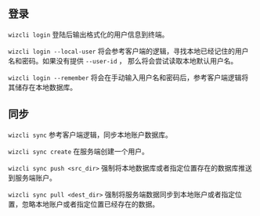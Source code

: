 ## 登录

`wizcli login` 登陆后输出格式化的用户信息到终端。

`wizcli login --local-user` 将会参考客户端的逻辑，寻找本地已经记住的用户名和密码。如果没有提供 `--user-id` ， 那么将会尝试读取本地默认用户名。

`wizcli login --remember` 将会在手动输入用户名和密码后，参考客户端逻辑将其储存在本地数据库。

## 同步

`wizcli sync` 参考客户端逻辑，同步本地账户数据库。

`wizcli sync create` 在服务端创建一个用户。

`wizcli sync push <src_dir>` 强制将本地数据库或者指定位置存在的数据库推送到服务端账户。

`wizcli sync pull <dest_dir>` 强制将服务端数据同步到本地账户或者指定位置，忽略本地账户或者指定位置已经存在的数据。
